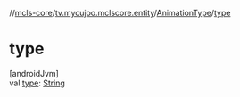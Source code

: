 //[mcls-core](../../../index.md)/[tv.mycujoo.mclscore.entity](../index.md)/[AnimationType](index.md)/[type](type.md)

# type

[androidJvm]\
val [type](type.md): [String](https://kotlinlang.org/api/latest/jvm/stdlib/kotlin/-string/index.html)
